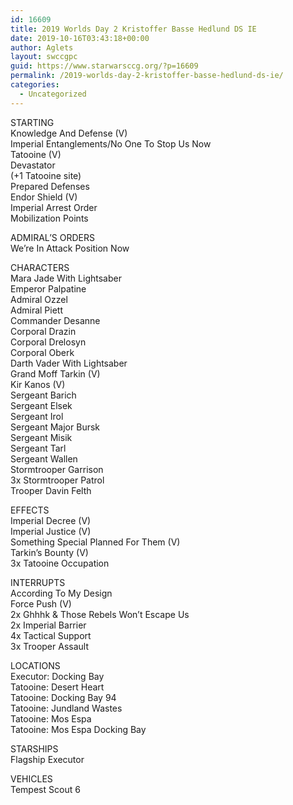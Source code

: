 ```yaml
---
id: 16609
title: 2019 Worlds Day 2 Kristoffer Basse Hedlund DS IE
date: 2019-10-16T03:43:18+00:00
author: Aglets
layout: swccgpc
guid: https://www.starwarsccg.org/?p=16609
permalink: /2019-worlds-day-2-kristoffer-basse-hedlund-ds-ie/
categories:
  - Uncategorized
---
```

STARTING  
Knowledge And Defense (V)  
Imperial Entanglements/No One To Stop Us Now  
Tatooine (V)  
Devastator  
(+1 Tatooine site)  
Prepared Defenses  
Endor Shield (V)  
Imperial Arrest Order  
Mobilization Points

ADMIRAL’S ORDERS  
We’re In Attack Position Now

CHARACTERS  
Mara Jade With Lightsaber  
Emperor Palpatine  
Admiral Ozzel  
Admiral Piett  
Commander Desanne  
Corporal Drazin  
Corporal Drelosyn  
Corporal Oberk  
Darth Vader With Lightsaber  
Grand Moff Tarkin (V)  
Kir Kanos (V)  
Sergeant Barich  
Sergeant Elsek  
Sergeant Irol  
Sergeant Major Bursk  
Sergeant Misik  
Sergeant Tarl  
Sergeant Wallen  
Stormtrooper Garrison  
3x Stormtrooper Patrol  
Trooper Davin Felth

EFFECTS  
Imperial Decree (V)  
Imperial Justice (V)  
Something Special Planned For Them (V)  
Tarkin’s Bounty (V)  
3x Tatooine Occupation

INTERRUPTS  
According To My Design  
Force Push (V)  
2x Ghhhk & Those Rebels Won’t Escape Us  
2x Imperial Barrier  
4x Tactical Support  
3x Trooper Assault

LOCATIONS  
Executor: Docking Bay  
Tatooine: Desert Heart  
Tatooine: Docking Bay 94  
Tatooine: Jundland Wastes  
Tatooine: Mos Espa  
Tatooine: Mos Espa Docking Bay

STARSHIPS  
Flagship Executor  
  
VEHICLES  
Tempest Scout 6